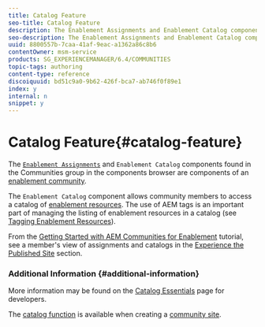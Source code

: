 ```yaml
---
title: Catalog Feature
seo-title: Catalog Feature
description: The Enablement Assignments and Enablement Catalog components are components of an enablement community
seo-description: The Enablement Assignments and Enablement Catalog components are components of an enablement community
uuid: 8800557b-7caa-41af-9eac-a1362a86c8b6
contentOwner: msm-service
products: SG_EXPERIENCEMANAGER/6.4/COMMUNITIES
topic-tags: authoring
content-type: reference
discoiquuid: bd51c9a0-9b62-426f-bca7-ab746f0f89e1
index: y
internal: n
snippet: y
---
```


# Catalog Feature{#catalog-feature}

The [ `Enablement Assignments`](../../communities/using/assignments.md) and `Enablement Catalog` components found in the Communities group in the components browser are components of an [enablement community](../../communities/using/overview.md#enablement-community).

The `Enablement Catalog` component allows community members to access a catalog of [enablement resources](../../communities/using/resources.md). The use of AEM tags is an important part of managing the listing of enablement resources in a catalog (see [Tagging Enablement Resources](../../communities/using/tag-resources.md)).

From the [Getting Started with AEM Communities for Enablement](../../communities/using/getting-started-enablement.md) tutorial, see a member's view of assignments and catalogs in the [Experience the Published Site](../../communities/using/enablement-published-site.md) section.

<!--
Comment Type: draft

<h3>Introduction</h3>
-->

<!--
Comment Type: draft

<p>The Enablement feature for AEM Communities provides an environment where resources for learning may be accessed from a catalog or assigned to members of a community.</p>
<p>This section of the documentation describes</p>
<ul>
<li>adding the Enablement Catalog to a community site page</li>
<li>configuration settings for Enablement components</li>
</ul>
-->

<!--
Comment Type: draft

<h3>Adding Enablement Components to a Page</h3>
-->

<!--
Comment Type: draft

<p>To add components of the Enablement feature to a page in author mode, use the component browser to locate</p>
<ul>
<li><span class="code">Communities / Enablement Assignments</span></li>
<li><span class="code">Communities / Enablement Catalog</span></li>
</ul>
<p>to enable them to be dragged into place on a page where the assignments or catalog should appear.</p>
<p>For necessary information, visit <a href="../../communities/using/basics.md">Communities Components Basics</a>.</p>
<p>When the <a href="../../communities/using/essentials-assignments.md#essentials-for-client-side">required client-side libraries</a> are included, this is how the <span class="code">Enablement Assignments</span> component will appear :</p>
-->

<!--
Comment Type: draft

<img imageRotate="0" src="assets/chlimage_1-288.png" />
-->

<!--
Comment Type: draft

<p>And how the <span class="code">Enablement Catalog</span> will appear :</p>
-->

<!--
Comment Type: draft

<img imageRotate="0" src="assets/chlimage_1-289.png" />
-->

<!--
Comment Type: draft

<h3>Configuring Enablement Assignments</h3>
-->

<!--
Comment Type: draft

<p>When you double-click the <span class="code">Enablement Assignments</span> component, an edit dialog opens up.</p>
<p>Under the <strong>My Assigned properties</strong> tab, specify the basic features of the assignments listing :</p>
-->

<!--
Comment Type: draft

<img imageRotate="0" src="assets/chlimage_1-290.png" />
-->

<!--
Comment Type: draft

<ul>
<li><strong>Allow toolbar</strong><br /> If checked, display the toolbar. Default is unchecked.</li>
<li><strong>Allow type selection</strong><br /> Defunct.</li>
<li><strong>Allow search</strong><br /> If checked, allow searching for specific assignments. Default is unchecked.</li>
</ul>
-->

<!--
Comment Type: draft

<h3>Configuring Enablement Catalog</h3>
-->

<!--
Comment Type: draft

<p>When you double-click the <span class="code">Enablement Catalog</span> component, an edit dialog opens up.</p>
<p>Under the <strong>Enablement Catalog properties</strong> tab, specify whether or not to allow the toolbar :</p>
-->

<!--
Comment Type: draft

<img imageRotate="0" src="assets/chlimage_1-291.png" />
-->

<!--
Comment Type: draft

<ul>
<li><strong>Allow toolbar</strong><br /> If checked, display the toolbar. Default is unchecked.</li>
</ul>
-->

### Additional Information {#additional-information}

More information may be found on the [Catalog Essentials](../../communities/using/catalog-developer-essentials.md) page for developers.

The [catalog function](../../communities/using/functions.md#catalog-function) is available when creating a [community site](../../communities/using/sites-console.md).
